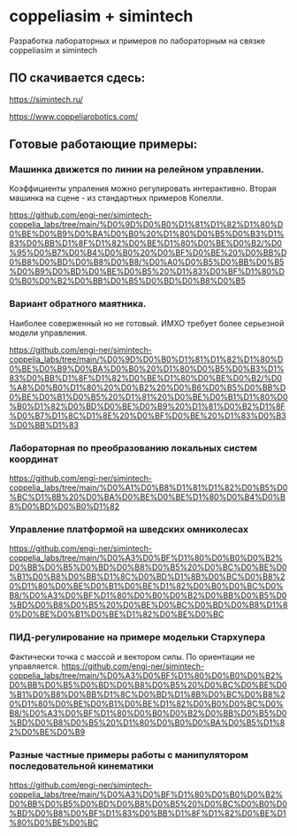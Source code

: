 # coppeliasim + simintech

Разработка лабораторных и примеров по лабораторным на связке coppeliasim и simintech
## ПО скачивается сдесь:

https://simintech.ru/

https://www.coppeliarobotics.com/

## Готовые работающие примеры:
### Машинка движется по линии на релейном управлении. 
Коэффициенты упраления можно регулировать интерактивно. 
Вторая машинка на сцене - из стандартных примеров Копелли.

https://github.com/engi-ner/simintech-coppelia_labs/tree/main/%D0%9D%D0%B0%D1%81%D1%82%D1%80%D0%BE%D0%B9%D0%BA%D0%B0%20%D1%80%D0%B5%D0%B3%D1%83%D0%BB%D1%8F%D1%82%D0%BE%D1%80%D0%BE%D0%B2/%D0%95%D0%B7%D0%B4%D0%B0%20%D0%BF%D0%BE%20%D0%BB%D0%B8%D0%BD%D0%B8%D0%B8/%D0%A0%D0%B5%D0%BB%D0%B5%D0%B9%D0%BD%D0%BE%D0%B5%20%D1%83%D0%BF%D1%80%D0%B0%D0%B2%D0%BB%D0%B5%D0%BD%D0%B8%D0%B5

### Вариант обратного маятника.
Наиболее соверженный но не готовый. 
ИМХО требует более серьезной модели управления.

https://github.com/engi-ner/simintech-coppelia_labs/tree/main/%D0%9D%D0%B0%D1%81%D1%82%D1%80%D0%BE%D0%B9%D0%BA%D0%B0%20%D1%80%D0%B5%D0%B3%D1%83%D0%BB%D1%8F%D1%82%D0%BE%D1%80%D0%BE%D0%B2/%D0%A8%D0%B0%D1%80%20%D0%B2%20%D0%B6%D0%B5%D0%BB%D0%BE%D0%B1%D0%B5%20%D1%81%20%D0%BE%D0%B1%D1%80%D0%B0%D1%82%D0%BD%D0%BE%D0%B9%20%D1%81%D0%B2%D1%8F%D0%B7%D1%8C%D1%8E%20%D0%BF%D0%BE%20%D1%83%D0%B3%D0%BB%D1%83

### Лабораторная по преобразованию локальных систем координат
https://github.com/engi-ner/simintech-coppelia_labs/tree/main/%D0%A1%D0%B8%D1%81%D1%82%D0%B5%D0%BC%D1%8B%20%D0%BA%D0%BE%D0%BE%D1%80%D0%B4%D0%B8%D0%BD%D0%B0%D1%82

### Управление платформой на шведских омниколесах
https://github.com/engi-ner/simintech-coppelia_labs/tree/main/%D0%A3%D0%BF%D1%80%D0%B0%D0%B2%D0%BB%D0%B5%D0%BD%D0%B8%D0%B5%20%D0%BC%D0%BE%D0%B1%D0%B8%D0%BB%D1%8C%D0%BD%D1%8B%D0%BC%D0%B8%20%D1%80%D0%BE%D0%B1%D0%BE%D1%82%D0%B0%D0%BC%D0%B8/%D0%A3%D0%BF%D1%80%D0%B0%D0%B2%D0%BB%D0%B5%D0%BD%D0%B8%D0%B5%20%D0%BE%D0%BC%D0%BD%D0%B8%D1%80%D0%BE%D0%B1%D0%BE%D1%82%D0%BE%D0%BC

### ПИД-регулирование на примере модельки Стархупера
Фактически точка с массой и вектором силы. По ориентации не управляется.
https://github.com/engi-ner/simintech-coppelia_labs/tree/main/%D0%A3%D0%BF%D1%80%D0%B0%D0%B2%D0%BB%D0%B5%D0%BD%D0%B8%D0%B5%20%D0%BC%D0%BE%D0%B1%D0%B8%D0%BB%D1%8C%D0%BD%D1%8B%D0%BC%D0%B8%20%D1%80%D0%BE%D0%B1%D0%BE%D1%82%D0%B0%D0%BC%D0%B8/%D0%A3%D0%BF%D1%80%D0%B0%D0%B2%D0%BB%D0%B5%D0%BD%D0%B8%D0%B5%20%D1%80%D0%B0%D0%BA%D0%B5%D1%82%D0%BE%D0%B9

### Разные частные примеры работы с манипулятором последовательной кинематики
https://github.com/engi-ner/simintech-coppelia_labs/tree/main/%D0%A3%D0%BF%D1%80%D0%B0%D0%B2%D0%BB%D0%B5%D0%BD%D0%B8%D0%B5%20%D0%BC%D0%B0%D0%BD%D0%B8%D0%BF%D1%83%D0%BB%D1%8F%D1%82%D0%BE%D1%80%D0%BE%D0%BC
